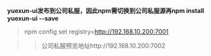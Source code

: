 **yuexun-ui发布到公司私服，因此npm需切换到公司私服源再npm install yuexun-ui --save**


>npm config set registry=http://192.168.10.200:7001

>>公司私服预览地址http://192.168.10.200:7002
